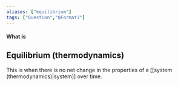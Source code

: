 ```yaml
---
aliases: ["equilibrium"]
tags: ["Question","QFormat3"]
---
```


#### What is
## Equilibrium (thermodynamics)
This is when there is no net change in the properties of a [[system (thermodynamics)|system]] over time.